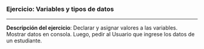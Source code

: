 ### Ejercicio: Variables y tipos de datos
---
**Descripción del ejercicio**:
Declarar y asignar valores a las variables. Mostrar datos en consola. Luego, pedir al Usuario que ingrese los datos de un estudiante.
